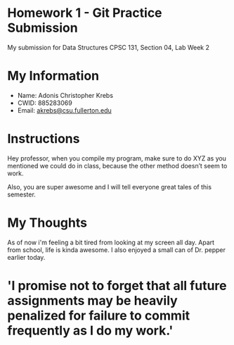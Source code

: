# Homework 1 - Git Practice Submission

My submission for Data Structures CPSC 131, Section 04, Lab Week 2

# My Information

* Name: Adonis Christopher Krebs
* CWID: 885283069
* Email: akrebs@csu.fullerton.edu

# Instructions

Hey professor, when you compile my program, make sure to do XYZ as you mentioned
we could do in class, because the other method doesn’t seem to work.

Also, you are super awesome and I will tell everyone great tales of this semester.

# My Thoughts
As of now i'm feeling a bit tired from looking at my screen all day. Apart from school, life is kinda awesome. I also enjoyed a small can of Dr. pepper earlier today.

# 'I promise not to forget that all future assignments may be heavily penalized for failure to commit frequently as I do my work.'
